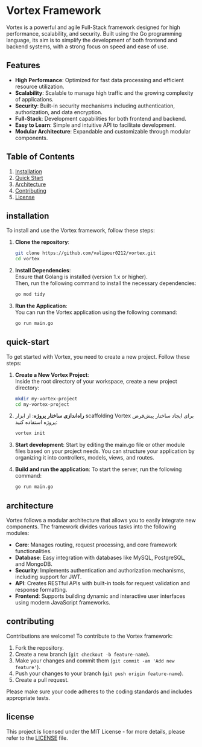 # Vortex Framework

Vortex is a powerful and agile Full-Stack framework designed for high performance, scalability, and security. Built
using the Go programming language, its aim is to simplify the development of both frontend and backend systems, with a
strong focus on speed and ease of use.

## Features

- **High Performance**: Optimized for fast data processing and efficient resource utilization.
- **Scalability**: Scalable to manage high traffic and the growing complexity of applications.
- **Security**: Built-in security mechanisms including authentication, authorization, and data encryption.
- **Full-Stack**: Development capabilities for both frontend and backend.
- **Easy to Learn**: Simple and intuitive API to facilitate development.
- **Modular Architecture**: Expandable and customizable through modular components.

## Table of Contents

1. [Installation](#installation)
2. [Quick Start](#quick-start)
3. [Architecture](#architecture)
4. [Contributing](#contributing)
5. [License](#license)

## installation

To install and use the Vortex framework, follow these steps:

1. **Clone the repository**:
   ```bash
   git clone https://github.com/valipour0212/vortex.git
   cd vortex
   ```

2. **Install Dependencies**:  
   Ensure that Golang is installed (version 1.x or higher).  
   Then, run the following command to install the necessary dependencies:
   ```bash
   go mod tidy
   ```

3. **Run the Application**:  
   You can run the Vortex application using the following command:
   ```bash
   go run main.go
   ```

## quick-start

To get started with Vortex, you need to create a new project. Follow these steps:

1. **Create a New Vortex Project**:  
   Inside the root directory of your workspace, create a new project directory:
   ```bash
   mkdir my-vortex-project
   cd my-vortex-project
   ```

2. **راه‌اندازی ساختار پروژه**:
   از ابزار scaffolding Vortex برای ایجاد ساختار پیش‌فرض پروژه استفاده کنید:
   ```bash
   vortex init
   ```

3. **Start development**:
   Start by editing the main.go file or other module files based on your project needs. You can structure your
   application by organizing it into controllers, models, views, and routes.

4. **Build and run the application**:
   To start the server, run the following command:
   ```bash
   go run main.go
   ```

## architecture

Vortex follows a modular architecture that allows you to easily integrate new components. The framework divides various
tasks into the following modules:

- **Core**: Manages routing, request processing, and core framework functionalities.
- **Database**: Easy integration with databases like MySQL, PostgreSQL, and MongoDB.
- **Security**: Implements authentication and authorization mechanisms, including support for JWT.
- **API**: Creates RESTful APIs with built-in tools for request validation and response formatting.
- **Frontend**: Supports building dynamic and interactive user interfaces using modern JavaScript frameworks.

## contributing

Contributions are welcome! To contribute to the Vortex framework:

1. Fork the repository.
2. Create a new branch (`git checkout -b feature-name`).
3. Make your changes and commit them (`git commit -am 'Add new feature'`).
4. Push your changes to your branch (`git push origin feature-name`).
5. Create a pull request.

Please make sure your code adheres to the coding standards and includes appropriate tests.

## license

This project is licensed under the MIT License - for more details, please refer to the [LICENSE](LICENSE) file.
